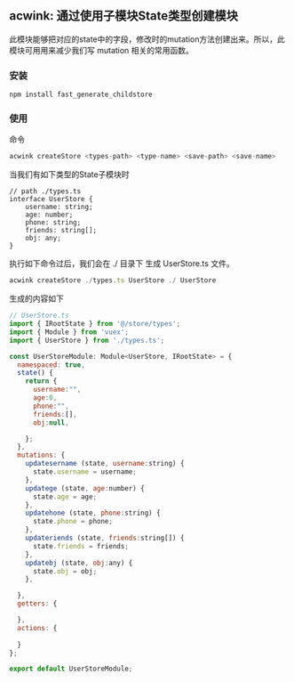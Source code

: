 ## acwink: 通过使用子模块State类型创建模块

此模块能够把对应的state中的字段，修改时的mutation方法创建出来。所以，此模块可用用来减少我们写 mutation 相关的常用函数。

### 安装

~~~npm
npm install fast_generate_childstore
~~~



### 使用

命令

~~~js
acwink createStore <types-path> <type-name> <save-path> <save-name>
~~~



当我们有如下类型的State子模块时

~~~tsx
// path ./types.ts
interface UserStore {
    username: string;
    age: number;
    phone: string;
    friends: string[];
    obj: any;
}
~~~

执行如下命令过后，我们会在 ./ 目录下 生成 UserStore.ts 文件。

~~~js
acwink createStore ./types.ts UserStore ./ UserStore
~~~



生成的内容如下

~~~js
// UserStore.ts
import { IRootState } from '@/store/types';
import { Module } from 'vuex';
import { UserStore } from './types.ts';

const UserStoreModule: Module<UserStore, IRootState> = {
  namespaced: true,
  state() {
    return {
      username:"",
      age:0,
      phone:"",
      friends:[],
      obj:null,

    };
  },
  mutations: {
    updatesername (state, username:string) {
      state.username = username;
    },
    updatege (state, age:number) {
      state.age = age;
    },
    updatehone (state, phone:string) {
      state.phone = phone;
    },
    updateriends (state, friends:string[]) {
      state.friends = friends;
    },
    updatebj (state, obj:any) {
      state.obj = obj;
    },

  },
  getters: {

  },
  actions: {
   
  }
};

export default UserStoreModule;

~~~

